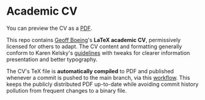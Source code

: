 # Academic CV

You can preview the CV as a [PDF](https://geoffboeing.com/share/cv-gboeing.pdf).

This repo contains [Geoff Boeing](https://geoffboeing.com/)'s **LaTeX academic CV**, permissively licensed for others to adapt. The CV content and formatting generally conform to Karen Kelsky's [guidelines](https://theprofessorisin.com/) with tweaks for clearer information presentation and better typography.

The CV's TeX file is **automatically compiled** to PDF and published whenever a commit is pushed to the main branch, via this [workflow](https://github.com/gboeing/cv/blob/master/.github/workflows/build.yml). This keeps the publicly distributed PDF up-to-date while avoiding commit history pollution from frequent changes to a binary file.
